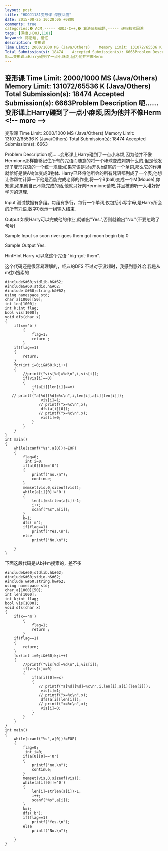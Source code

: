 ```yaml
---
layout: post
title: "HDOJ1181变形课 深搜回溯"
date: 2015-08-25 10:28:06 +0800
comments: true
categories:❶ ACM,----- HDOJ-C++,❺ 算法及基础题,----- 递归搜索回溯
tags: [深搜,HDOJ,1181]
keyword: 陈浩翔, 谙忆
description: 变形课 
Time Limit: 2000/1000 MS (Java/Others)    Memory Limit: 131072/65536 K (Java/Others) 
Total Submission(s): 18474    Accepted Submission(s): 6663Problem Description 
呃……变形课上Harry碰到了一点小麻烦,因为他并不像Herm 
---
```



变形课 
Time Limit: 2000/1000 MS (Java/Others)    Memory Limit: 131072/65536 K (Java/Others) 
Total Submission(s): 18474    Accepted Submission(s): 6663Problem Description 
呃……变形课上Harry碰到了一点小麻烦,因为他并不像Herm
&#60;!-- more --&#62;
----------

变形课
Time Limit: 2000/1000 MS (Java/Others)    Memory Limit: 131072/65536 K (Java/Others)
Total Submission(s): 18474    Accepted Submission(s): 6663


Problem Description
呃......变形课上Harry碰到了一点小麻烦,因为他并不像Hermione那样能够记住所有的咒语而随意的将一个棒球变成刺猬什么的,但是他发现了变形咒语的一个统一规律:如果咒语是以a开头b结尾的一个单词,那么它的作用就恰好是使A物体变成B物体. 
Harry已经将他所会的所有咒语都列成了一个表,他想让你帮忙计算一下他是否能完成老师的作业,将一个B(ball)变成一个M(Mouse),你知道,如果他自己不能完成的话,他就只好向Hermione请教,并且被迫听一大堆好好学习的道理.

 

Input
测试数据有多组。每组有多行，每行一个单词,仅包括小写字母,是Harry所会的所有咒语.数字0表示一组输入结束.

 

Output
如果Harry可以完成他的作业,就输出"Yes.",否则就输出"No."(不要忽略了句号)

 

Sample Input
so
soon
river
goes
them
got
moon
begin
big
0
 

Sample Output
Yes.

HintHint 
Harry 可以念这个咒语:"big-got-them".

这个代码还是很容易理解的，经典的DFS
不过对于没超时，我感到意外哈
我是从m往b搜索的
```
#include&#60;stdlib.h&#62;
#include&#60;stdio.h&#62;
#include &#60;string.h&#62;
using namespace std;
char a[1000][50];
int len[1000];
int k;int flag;
bool vis[1000];
void dfs(char x)
{
    if(x=='b')
        {
            flag=1;
            return ;
        }
    if(flag==1)
    {
        return;
    }
    for(int i=0;i&#60;k;i++)
    {
        //printf("vis[%d]=%d\n",i,vis[i]);
        if(vis[i]==0)
        {
            if(a[i][len[i]]==x)
            {
   // printf("a[%d][%d]=%c\n",i,len[i],a[i][len[i]]);
                vis[i]=1;
               // printf("x=%c\n",x);
                dfs(a[i][0]);
               // printf("x=%c\n",x);
                vis[i]=0;
            }
        }
    }
}
int main()
{
    while(scanf("%s",a[0])!=EOF)
    {
        flag=0;
         int i=0;
        if(a[0][0]=='0')
        {
            printf("no.\n");
            continue;
        }
        memset(vis,0,sizeof(vis));
        while(a[i][0]!='0')
        {
            len[i]=strlen(a[i])-1;
            i++;
            scanf("%s",a[i]);
        }
        k=i;
        dfs('m');
        if(flag==1)
            printf("Yes.\n");
        else
            printf("No.\n");

    }
}

```
下面这段代码是从b往m搜索的，差不多

```
#include&#60;stdlib.h&#62;
#include&#60;stdio.h&#62;
#include &#60;string.h&#62;
using namespace std;
char a[1000][50];
int len[1000];
int k;int flag;
bool vis[1000];
void dfs(char x)
{
    if(x=='m')
        {
            flag=1;
            return ;
        }
    if(flag==1)
    {
        return;
    }
    for(int i=0;i&#60;k;i++)
    {
        //printf("vis[%d]=%d\n",i,vis[i]);
        if(vis[i]==0)
        {
            if(a[i][0]==x)
            {
               // printf("a[%d][%d]=%c\n",i,len[i],a[i][len[i]]);
                vis[i]=1;
               // printf("x=%c\n",x);
                dfs(a[i][len[i]]);
               // printf("x=%c\n",x);
                vis[i]=0;
            }
        }
    }
}
int main()
{
    while(scanf("%s",a[0])!=EOF)
    {
        flag=0;
         int i=0;
        if(a[0][0]=='0')
        {
            printf("no.\n");
            continue;
        }
        memset(vis,0,sizeof(vis));
        while(a[i][0]!='0')
        {
            len[i]=strlen(a[i])-1;
            i++;
            scanf("%s",a[i]);
        }
        k=i;
        dfs('b');
        if(flag==1)
            printf("Yes.\n");
        else
            printf("No.\n");

    }
}

```